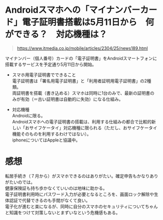# Androidスマホへの「マイナンバーカード」電子証明書搭載は5月11日から　何ができる？　対応機種は？  
> https://www.itmedia.co.jp/mobile/articles/2304/25/news189.html  

マイナンバー（個人番号）カードの「電子証明書」をAndroidスマートフォンに搭載するサービスを予定通り5月11日から開始。  

- スマホ用電子証明書でできること  
電子証明書は「署名用電子証明書」と「利用者証明用電子証明書」の2種類。  
両証明書を搭載（書き込める）スマホは同時に1台のみで、最新の証明書のみが有効（＝古い証明書は自動的に失効）になる仕組み。  

- 対応機種  
Androidに限る。  
Androidスマホへの電子証明書の搭載は、利用する仕組みの都合で比較的新しい「おサイフケータイ」対応機種に限られる（ただし、おサイフケータイ機能そのものを利用するわけではない）。  
iphoneについてはAppleと協議中。  

# 感想
転居手続き（７月から）がスマホできるのはありがたい。確定申告もかなりありがたいのでは。  
健康保険証も持ち歩かなくていいのは地味に助かる。  
電子証明書利用時にパスワード入力が必要となるところを、画面ロック解除や生体認証で代替できるのも手間がなくて良い。  
電子化が進むと楽になるが、同時に自分のスマホのセキュリティについてちゃんと知識をつけて対策しないとまずいなという危機感もある。  
